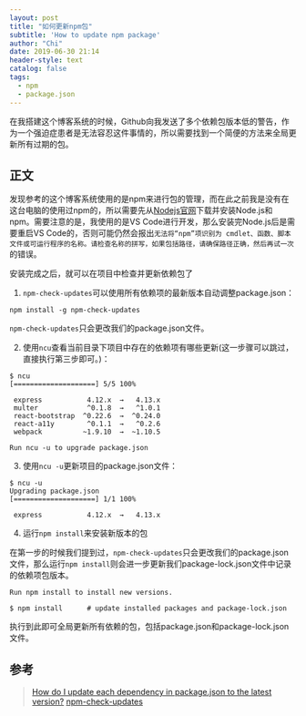 ```yaml
---
layout: post
title: "如何更新npm包"
subtitle: 'How to update npm package'
author: "Chi"
date: 2019-06-30 21:14
header-style: text
catalog: false
tags:
  - npm
  - package.json
---
```


在我搭建这个博客系统的时候，Github向我发送了多个依赖包版本低的警告，作为一个强迫症患者是无法容忍这件事情的，所以需要找到一个简便的方法来全局更新所有过期的包。

## 正文

发现参考的这个博客系统使用的是npm来进行包的管理，而在此之前我是没有在这台电脑的使用过npm的，所以需要先从[Nodejs官网](https://nodejs.org/en/)下载并安装Node.js和npm。需要注意的是，我使用的是VS Code进行开发，那么安装完Node.js后是需要重启VS Code的，否则可能仍然会报出`无法将“npm”项识别为 cmdlet、函数、脚本文件或可运行程序的名称。请检查名称的拼写，如果包括路径，请确保路径正确，然后再试一次`的错误。

安装完成之后，就可以在项目中检查并更新依赖包了

1. `npm-check-updates`可以使用所有依赖项的最新版本自动调整package.json：

``` shell
npm install -g npm-check-updates
```

`npm-check-updates`只会更改我们的package.json文件。

2. 使用`ncu`查看当前目录下项目中存在的依赖项有哪些更新(这一步骤可以跳过，直接执行第三步即可。)：

``` shell
$ ncu
[====================] 5/5 100%

 express           4.12.x  →   4.13.x
 multer            ^0.1.8  →   ^1.0.1
 react-bootstrap  ^0.22.6  →  ^0.24.0
 react-a11y        ^0.1.1  →   ^0.2.6
 webpack          ~1.9.10  →  ~1.10.5

Run ncu -u to upgrade package.json
```

3. 使用`ncu -u`更新项目的package.json文件：

``` shell
$ ncu -u
Upgrading package.json
[====================] 1/1 100%

 express           4.12.x  →   4.13.x
```

4. 运行`npm install`来安装新版本的包

在第一步的时候我们提到过，`npm-check-updates`只会更改我们的package.json文件，那么运行`npm install`则会进一步更新我们package-lock.json文件中记录的依赖项包版本。

``` shell
Run npm install to install new versions.

$ npm install      # update installed packages and package-lock.json
```

执行到此即可全局更新所有依赖的包，包括package.json和package-lock.json文件。

## 参考

> [How do I update each dependency in package.json to the latest version?](https://stackoverflow.com/questions/16073603/how-do-i-update-each-dependency-in-package-json-to-the-latest-version)
> [npm-check-updates](https://www.npmjs.com/package/npm-check-updates)

